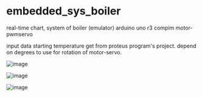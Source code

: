 # embedded_sys_boiler
 real-time chart, system of boiler (emulator) 
 arduino uno r3
 compim
 motor-pwmservo
 
 input data starting temperature get from proteus program's project. depend on degrees to use for rotation of motor-servo.
 
![image](https://user-images.githubusercontent.com/25984324/145151968-b73c0daf-579d-4073-a0e5-f7b089492b06.png)

![image](https://user-images.githubusercontent.com/25984324/145354682-a0f515cc-4087-4e2a-a348-03bdd31b0596.png)

![image](https://user-images.githubusercontent.com/25984324/145355115-d9d25c8c-18cc-4397-a5a0-4ff2884207c4.png)
